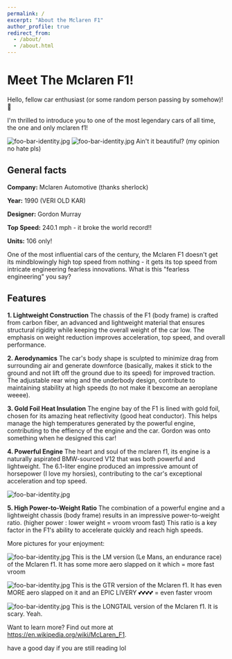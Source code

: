 ```yaml
---
permalink: /
excerpt: "About the Mclaren F1"
author_profile: true
redirect_from: 
  - /about/
  - /about.html
---
```


# Meet The Mclaren F1!

Hello, fellow car enthusiast (or some random person passing by somehow)! 👋

I'm thrilled to introduce you to one of the most legendary cars of all time, the one and only mclaren f1!

![foo-bar-identity.jpg](https://s1.cdn.autoevolution.com/images/news/gallery/the-mclaren-f1-s-mighty-s70-2-v12-was-bmw-ms-greatest-gift-to-the-automotive-world_2.jpg)
![foo-bar-identity.jpg](https://s1.cdn.autoevolution.com/images/news/gallery/the-mclaren-f1-s-mighty-s70-2-v12-was-bmw-ms-greatest-gift-to-the-automotive-world_3.jpg)
Ain't it beautiful? (my opinion no hate pls)

## General facts

**Company:** Mclaren Automotive (thanks sherlock)

**Year:** 1990 (VERI OLD KAR)

**Designer:** Gordon Murray

**Top Speed:** 240.1 mph - it broke the world record!!

**Units:** 106 only!

One of the most influential cars of the century, the Mclaren F1 doesn't get its mindblowingly high top speed from nothing - it gets its top speed from intricate engineering fearless innovations.
What is this "fearless engineering" you say?

## Features

**1. Lightweight Construction**
The chassis of the F1 (body frame) is crafted from carbon fiber, an advanced and lightweight material that ensures structural rigidity while keeping the overall weight of the car low. The emphasis on weight reduction improves acceleration, top speed, and overall performance.

**2. Aerodynamics**
The car's body shape is sculpted to minimize drag from surrounding air and generate downforce (basically, makes it stick to the ground and not lift off the ground due to its speed) for improved traction. The adjustable rear wing and the underbody design, contribute to maintaining stability at high speeds (to not make it bexcome an aeroplane weeee).

**3. Gold Foil Heat Insulation**
The engine bay of the F1 is lined with gold foil, chosen for its amazing heat reflectivity (good heat conductor). This helps manage the high temperatures generated by the powerful engine, contributing to the effiency of the engine and the car. Gordon was onto something when he designed this car!
 
**4. Powerful Engine**
The heart and soul of the mclaren f1, its engine is a naturally aspirated BMW-sourced V12 that was both powerful and lightweight. The 6.1-liter engine produced an impressive amount of horsepower (I love my horsies), contributing to the car's exceptional acceleration and top speed.

![foo-bar-identity.jpg](https://s1.cdn.autoevolution.com/images/news/the-mclaren-f1-s-mighty-s70-2-v12-was-bmw-ms-greatest-gift-to-the-automotive-world-189773_1.jpg)

**5. High Power-to-Weight Ratio**
The combination of a powerful engine and a lightweight chassis (body frame) results in an impressive power-to-weight ratio. (higher power : lower weight = vroom vroom fast) This ratio is a key factor in the F1's ability to accelerate quickly and reach high speeds.

More pictures for your enjoyment:

![foo-bar-identity.jpg](https://www.topgear.com/sites/default/files/2022/08/1998-McLaren-F11281673_.jpg)
This is the LM version (Le Mans, an endurance race) of the Mclaren f1. It has some more aero slapped on it which = more fast vroom

![foo-bar-identity.jpg](https://upload.wikimedia.org/wikipedia/commons/8/8d/1995McLaren-BMWF1GTR.jpg)
This is the GTR version of the Mclaren f1. It has even MORE aero slapped on it and an EPIC LIVERY 💕💕💕💕 = even faster vroom

![foo-bar-identity.jpg](https://media.goodingco.com/image/upload/c_fill,g_auto,q_88,w_1800/v1/Prod/Archives/AZ14%20%E2%80%94%20Scottsdale%20Auctions%202014/137._1997_McLaren_F1_GTR_Long_Tail-007_zg3kqa)
This is the LONGTAIL version of the Mclaren f1. It is scary. Yeah.

Want to learn more? Find out more at https://en.wikipedia.org/wiki/McLaren_F1.

have a good day if you are still reading lol

